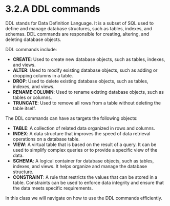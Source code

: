 # 3.2.A DDL commands

DDL stands for Data Definition Language. It is a subset of SQL used to define and manage database structures, such as tables, indexes, and schemas. DDL commands are responsible for creating, altering, and deleting database objects.

DDL commands include:

- **CREATE**: Used to create new database objects, such as tables, indexes, and views.
- **ALTER**: Used to modify existing database objects, such as adding or dropping columns in a table.
- **DROP**: Used to delete existing database objects, such as tables, indexes, and views.
- **RENAME COLUMN**: Used to rename existing database objects, such as tables or columns.
- **TRUNCATE**: Used to remove all rows from a table without deleting the table itself.

The DDL commands can have as targets the following objects:

- **TABLE**: A collection of related data organized in rows and columns.
- **INDEX**: A data structure that improves the speed of data retrieval operations on a database table.
- **VIEW**: A virtual table that is based on the result of a query. It can be used to simplify complex queries or to provide a specific view of the data.
- **SCHEMA**: A logical container for database objects, such as tables, indexes, and views. It helps organize and manage the database structure.
- **CONSTRAINT**: A rule that restricts the values that can be stored in a table. Constraints can be used to enforce data integrity and ensure that the data meets specific requirements.

In this class we will navigate on how to use the DDL commands efficiently.
